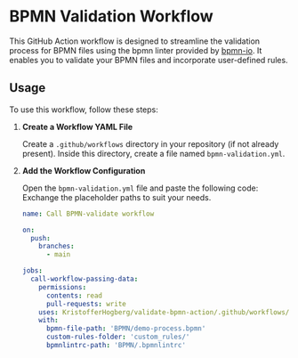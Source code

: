 # BPMN Validation Workflow

This GitHub Action workflow is designed to streamline the validation process for BPMN files using the bpmn linter provided by [bpmn-io](https://github.com/bpmn-io). It enables you to validate your BPMN files and incorporate user-defined rules.

## Usage

To use this workflow, follow these steps:

1. **Create a Workflow YAML File**

   Create a `.github/workflows` directory in your repository (if not already present). Inside this directory, create a file named `bpmn-validation.yml`.

2. **Add the Workflow Configuration**

   Open the `bpmn-validation.yml` file and paste the following code:
   Exchange the placeholder paths to suit your needs.

   ```yaml
   name: Call BPMN-validate workflow

   on:
     push:
       branches:
         - main

   jobs:
     call-workflow-passing-data:
       permissions:
         contents: read
         pull-requests: write
       uses: KristofferHogberg/validate-bpmn-action/.github/workflows/validate-bpmn.yml@main
       with:
         bpmn-file-path: 'BPMN/demo-process.bpmn'
         custom-rules-folder: 'custom_rules/'
         bpmnlintrc-path: 'BPMN/.bpmnlintrc'
